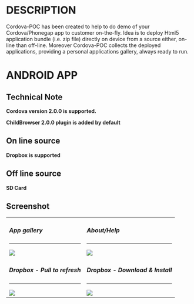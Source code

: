 # DESCRIPTION

Cordova-POC has been created to help to do demo of your Cordova/Phonegap app to customer on-the-fly.
Idea is to deploy Html5 application bundle (i.e. zip file) directly on device from a source either, on-line than off-line. 
Moreover Cordova-POC collects the deployed applications, providing a personal applications gallery, always ready to run.

# ANDROID APP

## Technical Note

<b>Cordova version 2.0.0 is supported. </b>

<b>ChildBrowser 2.0.0 plugin is added by default</b>

## On line source

<b>Dropbox is supported</b>

## Off line source

<b>SD Card</b>

## Screenshot

<table>

<tr>
<td>
 <h5>App gallery</h5><hr>	
 <img src="https://raw.github.com/bsorrentino/cordova-poc/master/src/site/android-app.png">
</td>
<td>
 <h5>About/Help</h5><hr>	
 <img src="https://raw.github.com/bsorrentino/cordova-poc/master/src/site/android-info.png">
</td>
</tr>

<tr>
<td>
 <h5>Dropbox - Pull to refresh</h5><hr>	
 <img src="https://raw.github.com/bsorrentino/cordova-poc/master/src/site/android-dbox-02.png">
</td>
<td>
 <h5>Dropbox - Download & Install</h5><hr>	
 <img src="https://raw.github.com/bsorrentino/cordova-poc/master/src/site/android-dbox-03.png">
</td>
</tr>
</table>
